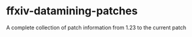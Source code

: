 # ffxiv-datamining-patches
A complete collection of patch information from 1.23 to the current patch
